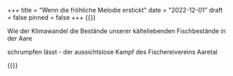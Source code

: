 +++
title = "Wenn die fröhliche Melodie erstickt"
date = "2022-12-01"
draft = false
pinned = false
+++
{{<lead>}}

Wie der Klimawandel die Bestände unserer kälteliebenden Fischbestände in der Aare

schrumpfen lässt - der aussichtslose Kampf des Fischereivereins Aaretal

{{<lead>}}
